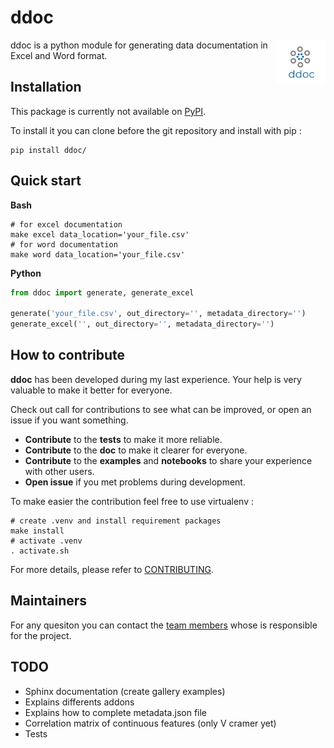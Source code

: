 ddoc 
====

<img align='right' width="80" height="70" src="logo.png"/>

ddoc is a python module for generating data documentation in Excel and Word format. 

Installation
------------
This package is currently not available on <a href='https://pypi.org/'>PyPI</a>.

To install it you can clone before the git repository and install with pip : 

``` shell 
pip install ddoc/
```

Quick start
-----------

**Bash**
``` shell 
# for excel documentation 
make excel data_location='your_file.csv'
# for word documentation
make word data_location='your_file.csv'
```

**Python**
``` python 
from ddoc import generate, generate_excel

generate('your_file.csv', out_directory='', metadata_directory='')
generate_excel('', out_directory='', metadata_directory='')
```

How to contribute
-----------------
**ddoc** has been developed during my last experience. Your help is very valuable to make it better for everyone. 

Check out call for contributions to see what can be improved, or open an issue if you want something. 
* **Contribute** to the **tests** to make it more reliable. 
* **Contribute** to the **doc** to make it clearer for everyone.
* **Contribute** to the **examples** and **notebooks** to share your experience with other users. 
* **Open issue** if you met problems during development. 

To make easier the contribution feel free to use virtualenv :

``` shell 
# create .venv and install requirement packages
make install 
# activate .venv
. activate.sh 
```

For more details, please refer to <a href="./docs/contributing.rst">CONTRIBUTING</a>.

Maintainers
-----------
For any quesiton you can contact the <a href="./AUTHORS.rst">team members</a> whose is responsible for the project.

TODO
----
- Sphinx documentation (create gallery examples)
- Explains differents addons
- Explains how to complete metadata.json file
- Correlation matrix of continuous features (only V cramer yet)
- Tests
